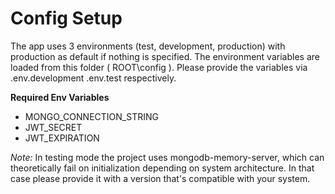 # Config Setup

The app uses 3 environments (test, development, production) with production as default if nothing is specified.
The environment variables are loaded from this folder ( ROOT\config ).
Please provide the variables via .env.development .env.test respectively.

**Required Env Variables**

- MONGO_CONNECTION_STRING
- JWT_SECRET
- JWT_EXPIRATION

_Note:_
In testing mode the project uses mongodb-memory-server, which can theoretically fail on initialization depending on system architecture.
In that case please provide it with a version that's compatible with your system.
